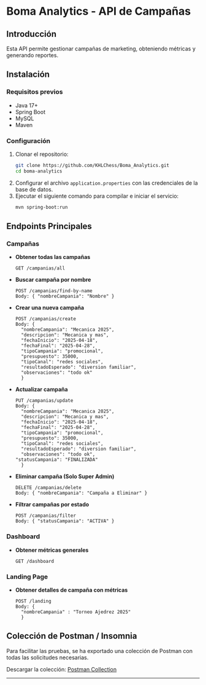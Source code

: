 # Boma Analytics - API de Campañas

## Introducción
Esta API permite gestionar campañas de marketing, obteniendo métricas y generando reportes.

## Instalación

### Requisitos previos
- Java 17+
- Spring Boot
- MySQL
- Maven

### Configuración
1. Clonar el repositorio:
   ```sh
   git clone https://github.com/KHLChess/Boma_Analytics.git
   cd boma-analytics
   ```
2. Configurar el archivo `application.properties` con las credenciales de la base de datos.
3. Ejecutar el siguiente comando para compilar e iniciar el servicio:
   ```sh
   mvn spring-boot:run
   ```

## Endpoints Principales

### Campañas
- **Obtener todas las campañas**
  ```http
  GET /campanias/all
  ```
- **Buscar campaña por nombre**
  ```http
  POST /campanias/find-by-name
  Body: { "nombreCampania": "Nombre" }
  ```
- **Crear una nueva campaña**
  ```http
  POST /campanias/create
  Body: {
    "nombreCampania": "Mecanica 2025",
	"descripcion": "Mecanica y mas",
	"fechaInicio": "2025-04-18",
	"fechaFinal": "2025-04-28",	
	"tipoCampania": "promocional",
	"presupuesto": 35000,
	"tipoCanal": "redes sociales", 
	"resultadoEsperado": "diversion familiar",
	"observaciones": "todo ok"
	}
  ```
- **Actualizar campaña**
  ```http
  PUT /campanias/update
  Body: {
    "nombreCampania": "Mecanica 2025",
	"descripcion": "Mecanica y mas",
	"fechaInicio": "2025-04-18",
	"fechaFinal": "2025-04-28",	
	"tipoCampania": "promocional",
	"presupuesto": 35000,
	"tipoCanal": "redes sociales", 
	"resultadoEsperado": "diversion familiar",
	"observaciones": "todo ok",
  "statusCampania": "FINALIZADA"
	}
  ```
- **Eliminar campaña (Solo Super Admin)**
  ```http
  DELETE /campanias/delete
  Body: { "nombreCampania": "Campaña a Eliminar" }
  ```
- **Filtrar campañas por estado**
  ```http
  POST /campanias/filter
  Body: { "statusCampania": "ACTIVA" }
  ```

### Dashboard
- **Obtener métricas generales**
  ```http
  GET /dashboard
  ```

### Landing Page
- **Obtener detalles de campaña con métricas**
  ```http
  POST /landing
  Body: {
    "nombreCampania" : "Torneo Ajedrez 2025"
	}
  ```

## Colección de Postman / Insomnia
Para facilitar las pruebas, se ha exportado una colección de Postman con todas las solicitudes necesarias.

Descargar la colección:
[Postman Collection](docs/boma-analytics.postman_collection.json)

---


